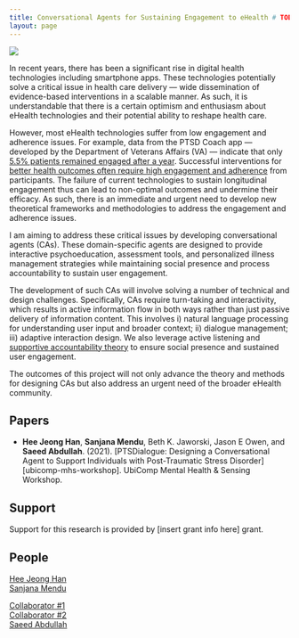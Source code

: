 ```yaml
---
title: Conversational Agents for Sustaining Engagement to eHealth # TODO: review project title
layout: page
---
```


<div class="row">
    <div class="col-md-12">
        <div class="col-xs-offset-1 col-md-10">
            <img src="/files/images/projects/ca-engagement.jpg"/>
        </div>
    </div>
</div>

<!-- TODO: review description of project -->

In recent years, there has been a significant rise in digital health technologies including smartphone apps. These technologies potentially solve a critical issue in health care delivery — wide dissemination of evidence-based interventions in a scalable manner. As such, it is understandable that there is a certain optimism and enthusiasm about eHealth technologies and their potential ability to reshape health care.

However, most eHealth technologies suffer from low engagement and adherence issues. For example, data from the PTSD Coach app — developed by the Department of Veterans Affairs (VA) — indicate that only [5.5% patients remained engaged after a year][ptsd-coach]. Successful interventions for [better health outcomes often require high engagement and adherence][engagement-impact] from participants. The failure of current technologies to sustain longitudinal engagement thus can lead to non-optimal outcomes and undermine their efficacy. As such, there is an immediate and urgent need to develop new theoretical frameworks and methodologies to address the engagement and adherence issues.

I am aiming to address these critical issues by developing conversational agents (CAs). These domain-specific agents are designed to provide interactive psychoeducation, assessment tools, and personalized illness management strategies while maintaining social presence and process accountability to sustain user engagement.

The development of such CAs will involve solving a number of technical and design challenges. Specifically, CAs require turn-taking and interactivity, which results in active information flow in both ways rather than just passive delivery of information content. This involves i) natural language processing for understanding user input and broader context; ii) dialogue management; iii) adaptive interaction design. We also leverage active listening and [supportive accountability theory][supportive-accountability] to ensure social presence and sustained user engagement.

The outcomes of this project will not only advance the theory and methods for designing CAs but also address an urgent need of the broader eHealth community.

## Papers ##
<!-- TODO: review list of publications -->

* **Hee Jeong Han**, **Sanjana Mendu**, Beth K. Jaworski, Jason E Owen, and **Saeed Abdullah**. (2021).
[PTSDialogue: Designing a Conversational Agent to Support Individuals with Post-Traumatic Stress Disorder][ubicomp-mhs-workshop].
UbiComp Mental Health & Sensing Workshop.

## Support ##
<!-- TODO: add NSF grant info below -->

Support for this research is provided by [insert grant info here] grant.

## People ##

[Hee Jeong Han](https://heejeong-han.github.io)  
[Sanjana Mendu](https://sanjanamendu.com)  
<!-- TODO: add Jason and Beth as collaborators -->
[Collaborator #1](/404.markdown)  
[Collaborator #2](/404.markdown)  
[Saeed Abdullah](https://saeedabdullah.com)

[ptsd-coach]: https://www.ncbi.nlm.nih.gov/pmc/articles/PMC4607374
[supportive-accountability]: https://www.ncbi.nlm.nih.gov/pmc/articles/PMC3221353
[engagement-impact]: https://www.ncbi.nlm.nih.gov/pmc/articles/PMC3222162